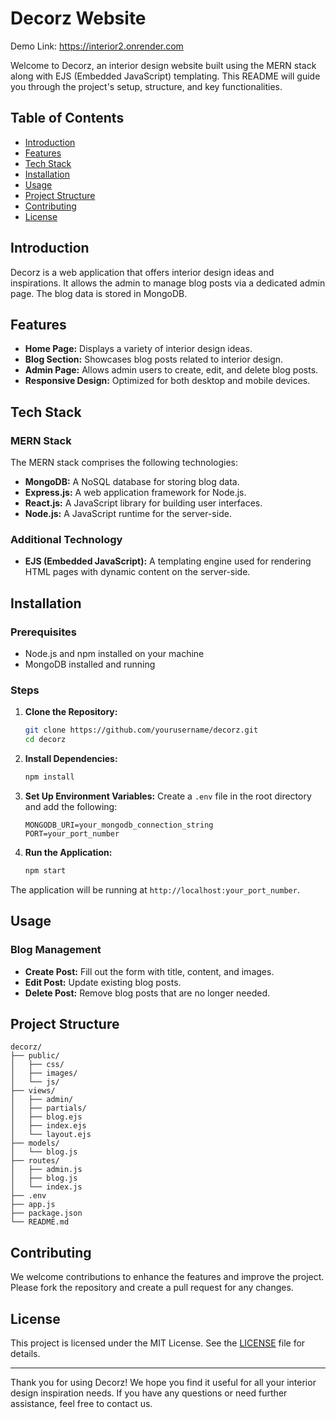 # Decorz Website
Demo Link: https://interior2.onrender.com

Welcome to Decorz, an interior design website built using the MERN stack along with EJS (Embedded JavaScript) templating. This README will guide you through the project's setup, structure, and key functionalities.

## Table of Contents

- [Introduction](#introduction)
- [Features](#features)
- [Tech Stack](#tech-stack)
- [Installation](#installation)
- [Usage](#usage)
- [Project Structure](#project-structure)
- [Contributing](#contributing)
- [License](#license)

## Introduction

Decorz is a web application that offers interior design ideas and inspirations. It allows the admin to manage blog posts via a dedicated admin page. The blog data is stored in MongoDB.

## Features

- **Home Page:** Displays a variety of interior design ideas.
- **Blog Section:** Showcases blog posts related to interior design.
- **Admin Page:** Allows admin users to create, edit, and delete blog posts.
- **Responsive Design:** Optimized for both desktop and mobile devices.

## Tech Stack

### MERN Stack
The MERN stack comprises the following technologies:
- **MongoDB:** A NoSQL database for storing blog data.
- **Express.js:** A web application framework for Node.js.
- **React.js:** A JavaScript library for building user interfaces.
- **Node.js:** A JavaScript runtime for the server-side.

### Additional Technology
- **EJS (Embedded JavaScript):** A templating engine used for rendering HTML pages with dynamic content on the server-side.

## Installation

### Prerequisites
- Node.js and npm installed on your machine
- MongoDB installed and running

### Steps
1. **Clone the Repository:**
   ```sh
   git clone https://github.com/yourusername/decorz.git
   cd decorz
   ```

2. **Install Dependencies:**
   ```sh
   npm install
   ```

3. **Set Up Environment Variables:**
   Create a `.env` file in the root directory and add the following:
   ```env
   MONGODB_URI=your_mongodb_connection_string
   PORT=your_port_number
   ```

4. **Run the Application:**
   ```sh
   npm start
   ```

The application will be running at `http://localhost:your_port_number`.

## Usage

### Blog Management
- **Create Post:** Fill out the form with title, content, and images.
- **Edit Post:** Update existing blog posts.
- **Delete Post:** Remove blog posts that are no longer needed.

## Project Structure

```plaintext
decorz/
├── public/
│   ├── css/
│   ├── images/
│   └── js/
├── views/
│   ├── admin/
│   ├── partials/
│   ├── blog.ejs
│   ├── index.ejs
│   └── layout.ejs
├── models/
│   └── blog.js
├── routes/
│   ├── admin.js
│   ├── blog.js
│   └── index.js
├── .env
├── app.js
├── package.json
└── README.md
```

## Contributing

We welcome contributions to enhance the features and improve the project. Please fork the repository and create a pull request for any changes.

## License

This project is licensed under the MIT License. See the [LICENSE](LICENSE) file for details.

---

Thank you for using Decorz! We hope you find it useful for all your interior design inspiration needs. If you have any questions or need further assistance, feel free to contact us.
